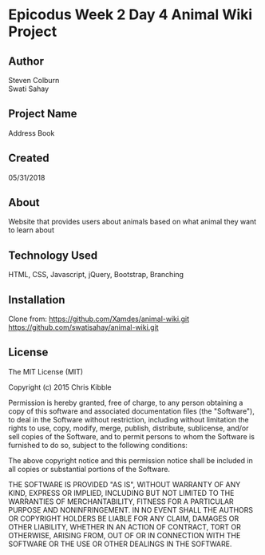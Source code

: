 # Epicodus Week 2 Day 4 Animal Wiki Project

## Author

Steven Colburn  
Swati Sahay

## Project Name

Address Book

## Created

05/31/2018

## About

Website that provides users about animals based on what animal they want to learn about

## Technology Used

HTML, CSS, Javascript, jQuery, Bootstrap, Branching

## Installation

Clone from:
https://github.com/Xamdes/animal-wiki.git
https://github.com/swatisahay/animal-wiki.git

## License

The MIT License (MIT)

Copyright (c) 2015 Chris Kibble

Permission is hereby granted, free of charge, to any person obtaining a copy of this software and associated documentation files (the "Software"), to deal in the Software without restriction, including without limitation the rights to use, copy, modify, merge, publish, distribute, sublicense, and/or sell copies of the Software, and to permit persons to whom the Software is furnished to do so, subject to the following conditions:

The above copyright notice and this permission notice shall be included in all copies or substantial portions of the Software.

THE SOFTWARE IS PROVIDED "AS IS", WITHOUT WARRANTY OF ANY KIND, EXPRESS OR IMPLIED, INCLUDING BUT NOT LIMITED TO THE WARRANTIES OF MERCHANTABILITY, FITNESS FOR A PARTICULAR PURPOSE AND NONINFRINGEMENT. IN NO EVENT SHALL THE AUTHORS OR COPYRIGHT HOLDERS BE LIABLE FOR ANY CLAIM, DAMAGES OR OTHER LIABILITY, WHETHER IN AN ACTION OF CONTRACT, TORT OR OTHERWISE, ARISING FROM, OUT OF OR IN CONNECTION WITH THE SOFTWARE OR THE USE OR OTHER DEALINGS IN THE SOFTWARE.
